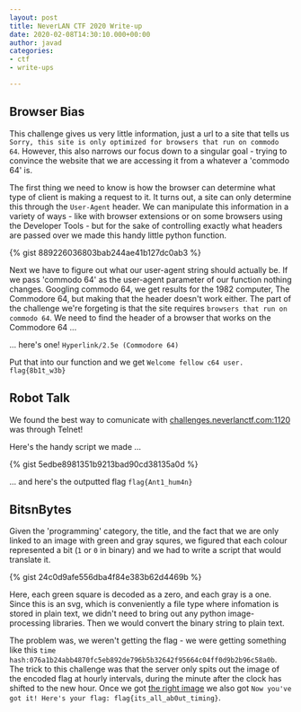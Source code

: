 ```yaml
---
layout: post
title: NeverLAN CTF 2020 Write-up
date: 2020-02-08T14:30:10.000+00:00
author: javad
categories:
- ctf
- write-ups

---
```

## Browser Bias

This challenge gives us very little information, just a url to a site that tells us `Sorry, this site is only optimized for browsers that run on commodo 64`. However, this also narrows our focus down to a singular goal - trying to convince the website that we are accessing it from a whatever a 'commodo 64' is.

The first thing we need to know is how the browser can determine what type of client is making a request to it. It turns out, a site can only determine this through the `User-Agent` header. We can manipulate this information in a variety of ways - like with browser extensions or on some browsers using the Developer Tools - but for the sake of controlling exactly what headers are passed over we made this handy little python function.

{% gist 889226036803bab244ae41b127dc0ab3 %}

Next we have to figure out what our user-agent string should actually be. If we pass 'commodo 64' as the user-agent parameter of our function nothing changes. Googling commodo 64, we get results for the 1982 computer, The Commodore 64, but making that the header doesn't work either. The part of the challenge we're forgeting is that the site requires `browsers that run on commodo 64`. We need to find the header of a browser that works on the Commodore 64 ...

... here's one! `Hyperlink/2.5e (Commodore 64)`

Put that into our function and we get `Welcome fellow c64 user. flag{8b1t_w3b}`

## Robot Talk

We found the best way to comunicate with [challenges.neverlanctf.com:1120](challenges.neverlanctf.com:1120 "challenges.neverlanctf.com:1120") was through Telnet!

Here's the handy script we made ...

{% gist 5edbe8981351b9213bad90cd38135a0d %}

... and here's the outputted flag `flag{Ant1_hum4n}`

## BitsnBytes

Given the 'programming' category, the title, and the fact that we are only linked to an image with green and gray squres, we figured that each colour represented a bit (`1` or `0` in binary) and we had to write a script that would translate it.

{% gist 24c0d9afe556dba4f84e383b62d4469b %}

Here, each green square is decoded as a zero, and each gray is a one.  Since this is an svg, which is conveniently a file type where infomation is stored in plain text, we didn't need to bring out any python image-processing libraries. Then we would convert the binary string to plain text.

The problem was, we weren't getting the flag - we were getting something like this `time hash:076a1b24abb4870fc5eb892de796b5b32642f95664c04ff0d9b2b96c58a0b`. The trick to this challenge was that the server only spits out the image of the encoded flag at hourly intervals, during the minute after the clock has shifted to the new hour. Once we got [the right image](/assets/uploads/php.svg) we also got `Now you've got it! Here's your flag: flag{its_all_ab0ut_timing}`.

